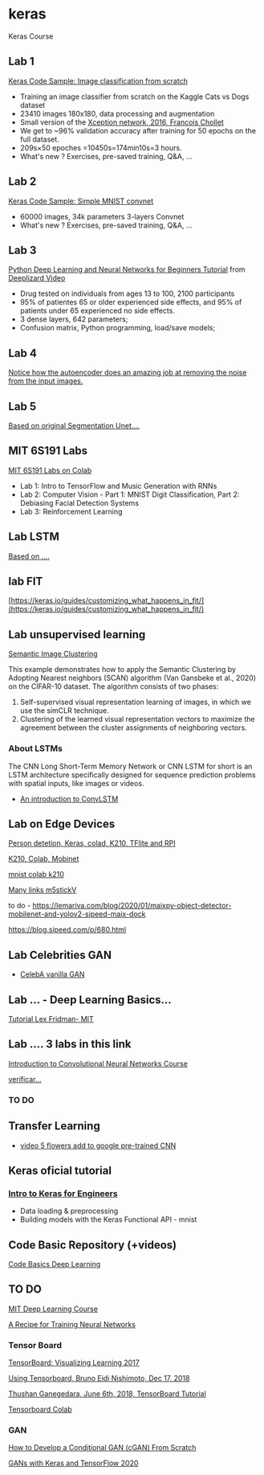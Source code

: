 # keras
Keras Course

## Lab 1 
[Keras Code Sample: Image classification from scratch](https://colab.research.google.com/drive/1MrVHG5B0xJB83G4hz8fSfgBCn7PwHAoh?usp=sharing)
* Training an image classifier from scratch on the Kaggle Cats vs Dogs dataset
* 23410 images 180x180, data processing and augmentation
* Small version of the [Xception network, 2016, Francois Chollet](https://arxiv.org/abs/1610.02357)
* We get to ~96% validation accuracy after training for 50 epochs on the full dataset.
* 209s×50 epoches =10450s=174min10s=3 hours.
* What's new ? Exercises, pre-saved training, Q&A, ...

## Lab 2
[Keras Code Sample: Simple MNIST convnet](https://colab.research.google.com/drive/1Fc346uyjXi0DBgFbSGeanE81htQ0QZ65?usp=sharing)
* 60000 images, 34k parameters 3-layers Convnet
* What's new ? Exercises, pre-saved training, Q&A, ...

## Lab 3
[Python Deep Learning and Neural Networks for Beginners Tutorial](https://colab.research.google.com/drive/1OdD34nvfzGAUjWvIpUh3XPULJ2eeyQSS?usp=sharing) from [Deeplizard Video](https://www.youtube.com/watch?v=qFJeN9V1ZsI&t=1393s)

 * Drug tested on individuals from ages 13 to 100, 2100 participants
 * 95% of patientes 65 or older experienced side effects, and 95% of patients under 65 experienced no side effects.
 * 3 dense layers, 642 parameters;
 * Confusion matrix, Python programming, load/save models;

## Lab 4
[Notice how the autoencoder does an amazing job at removing the noise from the input images.](https://colab.research.google.com/drive/1j1m44W-rqaVE1yrhVSxCAzd2L4lZJnyB?usp=sharing)

## Lab 5
[Based on original Segmentation Unet....](https://colab.research.google.com/drive/1a58_AAts5GetXDl6ojXYXTe6usIbTMUf?usp=sharing)

## MIT 6S191 Labs

[MIT 6S191 Labs on Colab](https://github.com/aamini/introtodeeplearning)
* Lab 1: Intro to TensorFlow and Music Generation with RNNs
* Lab 2: Computer Vision - Part 1: MNIST Digit Classification, Part 2: Debiasing Facial Detection Systems
* Lab 3: Reinforcement Learning

## Lab  LSTM
[Based on ....](https://colab.research.google.com/drive/1jUKFWiUJ4T9e-2MOk9WfCvAvKlVjrVje?usp=sharing)


## lab FIT

[https://keras.io/guides/customizing_what_happens_in_fit/](https://keras.io/guides/customizing_what_happens_in_fit/)

## Lab unsupervised learning

 [Semantic Image Clustering](https://colab.research.google.com/github/keras-team/keras-io/blob/master/examples/vision/ipynb/semantic_image_clustering.ipynb#scrollTo=xYmJFyDNzBwO)
 
 This example demonstrates how to apply the Semantic Clustering by Adopting Nearest neighbors (SCAN) algorithm (Van Gansbeke et al., 2020) on the CIFAR-10 dataset. The algorithm consists of two phases:

1. Self-supervised visual representation learning of images, in which we use the simCLR technique.
2. Clustering of the learned visual representation vectors to maximize the agreement between the cluster assignments of neighboring vectors.


### About LSTMs
The CNN Long Short-Term Memory Network or CNN LSTM for short is an LSTM architecture specifically designed for sequence prediction problems with spatial inputs, like images or videos.
* [An introduction to ConvLSTM](https://medium.com/neuronio/an-introduction-to-convlstm-55c9025563a7)


## Lab on Edge Devices

[Person detetion, Keras, colad, K210, TFlite and RPI](https://www.seeedstudio.com/blog/2020/04/25/axelerate-keras-based-framework-for-ai-on-the-edge/)

[K210, Colab, Mobinet](https://colab.research.google.com/drive/1mirG8BSoB3k87mh-qyY3-8-ZXj0XB6h6)

[mnist colab k210](https://colab.research.google.com/github/ashitani/jupyter_examples/blob/master/mnist_keras_maixpy_colab.ipynb)

[Many links m5stickV](https://github.com/elloza/awesome-k210)

to do - https://lemariva.com/blog/2020/01/maixpy-object-detector-mobilenet-and-yolov2-sipeed-maix-dock

https://blog.sipeed.com/p/680.html

## Lab Celebrities GAN
* [CelebA vanilla GAN](https://colab.research.google.com/drive/1f3GOVrhwBrtltnwKrafzaKL3fKtIKqgb?usp=sharing)

## Lab ... - Deep Learning Basics...

[Tutorial Lex Fridman- MIT](https://colab.research.google.com/github/lexfridman/mit-deep-learning/blob/master/tutorial_deep_learning_basics/deep_learning_basics.ipynb)

## Lab .... 3 labs in this link
[Introduction to Convolutional Neural Networks Course](http://www.thoughtsymmetry.com/CNN-course-code/)

[verificar...](https://thedatafrog.com/en/articles/deep-learning-keras/)

### TO DO

## Transfer Learning

* [video 5 flowers add to google pre-trained CNN](https://www.youtube.com/watch?v=LsdxvjLWkIY)

## Keras oficial tutorial 

### [Intro to Keras for Engineers](https://colab.research.google.com/drive/1lWUGZarlbORaHYUZlF9muCgpPl8pEvve#scrollTo=zKWZuVtoZRKZ)
 * Data loading & preprocessing
 * Building models with the Keras Functional API - mnist
 

## Code Basic Repository (+videos)

[Code Basics Deep Learning](https://github.com/codebasics/py/tree/master/DeepLearningML)




## TO DO

[MIT Deep Learning Course](http://introtodeeplearning.com/)


[A Recipe for Training Neural Networks](http://karpathy.github.io/2019/04/25/recipe/)

### Tensor Board

[TensorBoard: Visualizing Learning 2017](https://towardsdatascience.com/tensorboard-visualizing-learning-ad1b6667585)

[Using Tensorboard, Bruno Eidi Nishimoto, Dec 17, 2018](https://medium.com/neuronio/using-tensorboard-e3906a5798e6)

[Thushan Ganegedara, June 6th, 2018, TensorBoard Tutorial](https://www.datacamp.com/community/tutorials/tensorboard-tutorial)

[Tensorboard Colab](https://colab.research.google.com/github/tensorflow/tensorboard/blob/master/docs/tensorboard_in_notebooks.ipynb#scrollTo=hzm9DNVILxJe)


### GAN
[How to Develop a Conditional GAN (cGAN) From Scratch](https://machinelearningmastery.com/how-to-develop-a-conditional-generative-adversarial-network-from-scratch/)

[GANs with Keras and TensorFlow 2020](https://www.pyimagesearch.com/2020/11/16/gans-with-keras-and-tensorflow/)

###

